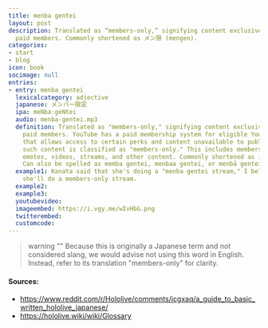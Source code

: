 ```yaml
---
title: menba gentei
layout: post
description: Translated as “members-only,” signifying content exclusive to the VTuber's
  paid members. Commonly shortened as メン限 (mengen).
categories:
- start
- blog
icon: book
socimage: null
entries:
- entry: menba gentei
  lexicalcategory: adjective
  japanese: メンバー限定
  ipa: meNbaːgeNtei
  audio: menba-gentei.mp3
  definition: Translated as "members-only," signifying content exclusive to the VTuber's
    paid members. YouTube has a paid membership system for eligible YouTube channels
    that allows access to certain perks and content unavailable to public viewers;
    such content is classified as "members-only." This includes members-only messages,
    emotes, videos, streams, and other content. Commonly shortened as メン限 (mengen).
    Can also be spelled as memba gentei, menbaa gentei, or menbā gentei.
  example1: Kanata said that she's doing a "menba gentei stream," I believe that means
    she'll do a members-only stream.
  example2: 
  example3: 
  youtubevideo: 
  imageembed: https://i.vgy.me/wIvHbG.png
  twitterembed: 
  customcode:
---
```

> warning ""
> Because this is originally a Japanese term and not considered slang, we would advise not using this word in English. Instead, refer to its translation "members-only" for clarity.

#### Sources:
- <https://www.reddit.com/r/Hololive/comments/icgxaq/a_guide_to_basic_written_hololive_japanese/>
- <https://hololive.wiki/wiki/Glossary>
